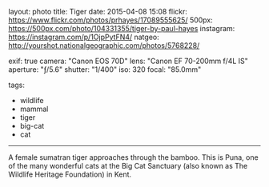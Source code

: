 layout: photo
title: Tiger
date: 2015-04-08 15:08
flickr: https://www.flickr.com/photos/prhayes/17089555625/
500px: https://500px.com/photo/104331355/tiger-by-paul-hayes
instagram: https://instagram.com/p/1OjpPytFN4/
natgeo: http://yourshot.nationalgeographic.com/photos/5768228/

exif: true
camera: "Canon EOS 70D"
lens: "Canon EF 70-200mm f/4L IS"
aperture: "ƒ/5.6"
shutter: "1/400"
iso: 320
focal: "85.0mm"

tags:
  - wildlife
  - mammal
  - tiger
  - big-cat
  - cat
---

A female sumatran tiger approaches through the bamboo. This is Puna, one of the many wonderful cats at the Big Cat Sanctuary (also known as The Wildlife Heritage Foundation) in Kent.
